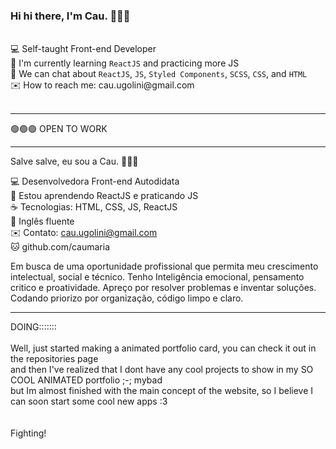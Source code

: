 <h3>Hi hi there, I'm Cau. 🙋🏻‍♀️</h3> 
<br>
💻 Self-taught Front-end Developer <br>
🌱 I'm currently learning <code>ReactJS</code> and practicing more JS <br>
💬 We can chat about <code>ReactJS</code>, <code>JS</code>, <code>Styled Components</code>, <code>SCSS</code>, <code>CSS</code>, and <code>HTML</code> <br>
✉️ How to reach me: cau.ugolini@gmail.com <br>
<br>
<hr>
  
🟢🟢🟢 OPEN TO WORK

<hr>

Salve salve, eu sou a Cau. 🙋🏻‍♀️

💻 Desenvolvedora Front-end Autodidata <br>
🌱 Estou aprendendo ReactJS e praticando JS <br>
☕ Tecnologias: HTML, CSS, JS, ReactJS <br>
💬 Inglês fluente <br>
✉️ Contato: cau.ugolini@gmail.com <br>
🐱 github.com/caumaria <br>

Em busca de uma oportunidade profissional que permita meu crescimento intelectual, social e técnico.
Tenho Inteligência emocional, pensamento critico e proatividade. Apreço por resolver problemas e inventar soluções. <br>
Codando priorizo por organização, código limpo e claro.
<br>
 
  
<hr>
DOING:::::::<br>
<br>
Well, just started making a animated portfolio card, you can check it out in the repositories page<br>
and then I've realized that I dont have any cool projects to show in my SO COOL ANIMATED portfolio ;-; mybad <br>
but Im almost finished with the main concept of the website, so I believe I can soon start some cool new apps :3 <br>
<br>



<br>
Fighting! 




